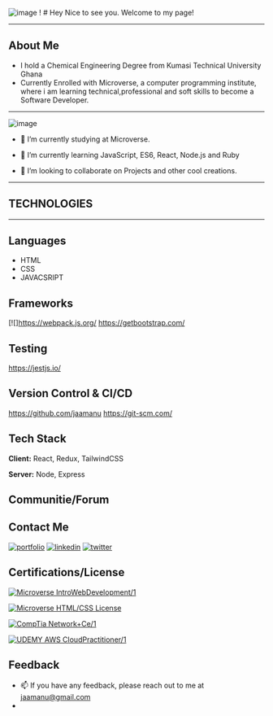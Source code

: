 ![image](https://hotemoji.com/images/emoji/s/17zcrtbfkj7ms.png) ! # Hey Nice to see you. Welcome to my page!
___________________________________________________________________________________________________________________________________________________

 ## About Me
 
- I hold a Chemical Engineering Degree from Kumasi Technical University Ghana
- Currently Enrolled with Microverse, a computer programming institute, where i am learning technical,professional and soft skills to become a           Software   Developer.

______________________________________________________________________________________________________________________________________________________

![image](https://media4.giphy.com/media/qgQUggAC3Pfv687qPC/giphy.gif?cid=ecf05e47jipdebsck8epkt11e1pa4pfecoagm513zverybt5&rid=giphy.gif&ct=g)


- 🔭 I’m currently studying at Microverse.

- 🌱 I’m currently learning JavaScript, ES6, React, Node.js and Ruby

- 👯 I’m looking to collaborate on Projects and other cool creations.

______________________________________________________________________________________________________________________________________________________
## TECHNOLOGIES 
______________________________________________________________________________________________________________________________________________________

## Languages 
- HTML 
- CSS
- JAVACSRIPT

## Frameworks

[![]https://webpack.js.org/ https://getbootstrap.com/

## Testing

https://jestjs.io/

## Version Control & CI/CD

https://github.com/jaamanu  https://git-scm.com/

## Tech Stack

**Client:** React, Redux, TailwindCSS

**Server:** Node, Express

## Communitie/Forum




## Contact Me

[![portfolio](https://img.shields.io/badge/my_portfolio-000?style=for-the-badge&logo=ko-fi&logoColor=white)](https://jaamanu.github.io/Project-Portfolio/)
[![linkedin](https://img.shields.io/badge/linkedin-0A66C2?style=for-the-badge&logo=linkedin&logoColor=white)](https://www.linkedin.com/in/jamesasibeymanu)
[![twitter](https://img.shields.io/badge/twitter-1DA1F2?style=for-the-badge&logo=twitter&logoColor=white)](https://twitter.com/JamesAsibeyManu)




## Certifications/License

[![Microverse IntroWebDevelopment/1](https://img.shields.io/badge/IntroWebDevelopment/1-MicroverseCertificate-1.svg)](https://www.credential.net/8a4b8512-445f-49c1-a97e-6f2576c9edb3)

[![Microverse HTML/CSS License](https://img.shields.io/badge/HTML/CSS-MicroverseCertificate-1.svg)](https://www.credential.net/8a4b8512-445f-49c1-a97e-6f2576c9edb3#gs.fftznz)

[![CompTia Network+Ce/1](https://img.shields.io/badge/Network+Ce/1-CompTiaCertification-1.svg)](https://www.credly.com/badges/941bc398-6d68-4886-8226-00c1ba78ec14/linked_in_profile)

[![UDEMY AWS CloudPractitioner/1](https://img.shields.io/badge/CloudPractitioner/1-UDEMY-1.svg)](https://www.udemy.com/certificate/UC-4789aaae-6c97-47eb-94e1-dbe6627d52e1)


## Feedback

- 📫 If you have any feedback, please reach out to me at jaamanu@gmail.com
-

